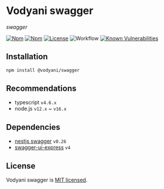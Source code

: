 # Vodyani swagger

*swagger*

[![Npm](https://img.shields.io/npm/v/@vodyani/swagger)](https://www.npmjs.com/package/@vodyani/swagger)
[![Npm](https://img.shields.io/npm/dm/@vodyani/swagger)](https://www.npmjs.com/package/@vodyani/swagger)
[![License](https://img.shields.io/github/license/vodyani/swagger)](LICENSE)
![Workflow](https://github.com/vodyani/swagger/actions/workflows/release.yml/badge.svg)
[![Known Vulnerabilities](https://snyk.io/test/github/vodyani/swagger/badge.svg?targetFile=package.json)](https://snyk.io/test/github/vodyani/swagger?targetFile=package.json)

## Installation

```sh
npm install @vodyani/swagger
```

## Recommendations

- typescript `v4.6.x`
- node.js `v12.x` ~ `v16.x`

## Dependencies

- [nestjs swagger](https://github.com/nestjs/swagger) `v0.26`
- [swagger-ui-express](https://github.com/scottie1984/swagger-ui-express) `v4`

## License

Vodyani swagger is [MIT licensed](LICENSE).
